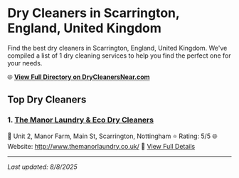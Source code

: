 # Dry Cleaners in Scarrington, England, United Kingdom

Find the best dry cleaners in Scarrington, England, United Kingdom. We've compiled a list of 1 dry cleaning services to help you find the perfect one for your needs.

🌐 **[View Full Directory on DryCleanersNear.com](https://drycleanersnear.com/city/United%20Kingdom/England/Scarrington)**

## Top Dry Cleaners

### 1. [The Manor Laundry & Eco Dry Cleaners](https://drycleanersnear.com/dryCleaner/689166fa2c4a23913ff116b4/the-manor-laundry-eco-dry-cleaners)
📍 Unit 2, Manor Farm, Main St, Scarrington, Nottingham
⭐ Rating: 5/5
🌐 Website: http://www.themanorlaundry.co.uk/
🔗 [View Full Details](https://drycleanersnear.com/dryCleaner/689166fa2c4a23913ff116b4/the-manor-laundry-eco-dry-cleaners)


---

*Last updated: 8/8/2025*
